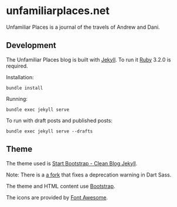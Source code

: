 # unfamiliarplaces.net

Unfamiliar Places is a journal of the travels of Andrew and Dani.

## Development

The Unfamiliar Places blog is built with [Jekyll](https://jekyllrb.com/). To run it [Ruby](https://www.ruby-lang.org/) 3.2.0 is required.

Installation:
```
bundle install
```

Running:
```
bundle exec jekyll serve
```

To run with draft posts and published posts:
```
bundle exec jekyll serve --drafts
```

## Theme

The theme used is [Start Bootstrap - Clean Blog Jekyll](https://github.com/StartBootstrap/startbootstrap-clean-blog-jekyll). 

Note: There is a [a fork](https://github.com/Gorlenah/startbootstrap-clean-blog-jekyll) that fixes a deprecation warning in Dart Sass.

The theme and HTML content use [Bootstrap](https://getbootstrap.com/).

The icons are provided by [Font Awesome](https://fontawesome.com/icons).